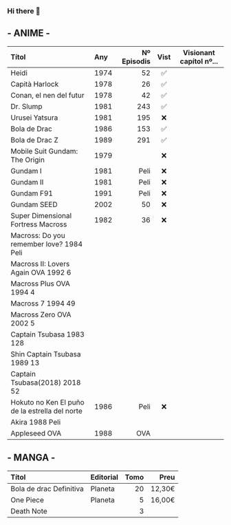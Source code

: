 ### Hi there 👋

## - ANIME -

| Títol | Any | Nº Episodis | Vist | Visionant capítol nº... |
| :- | :- | -: | :-: | :-: |
| Heidi | 1974 | 52 | ✅ |
| Capità Harlock | 1978 | 26 | ✅ |
| Conan, el nen del futur | 1978 | 42 | ✅ |
| Dr. Slump | 1981 | 243 | ✅ |
| Urusei Yatsura | 1981 |	195 | ❌ |
| Bola de Drac | 1986 | 153 | ✅ |
| Bola de Drac Z | 1989 | 291 | ✅ |
| Mobile Suit Gundam: The Origin | 1979 | | ❌ |
| Gundam I | 1981 | Peli | ❌ |
| Gundam II | 1981 | Peli | ❌ |
| Gundam F91 | 1991 |	Peli | ❌ |
| Gundam SEED	| 2002 | 50 | ❌ |
| Super Dimensional Fortress Macross | 1982 | 36 | ❌ |
| Macross: Do you remember love?	1984	Peli
| Macross II: Lovers Again OVA	1992	6
| Macross Plus OVA	1994	4
| Macross 7	1994	49
| Macross Zero OVA	2002	5
| Captain Tsubasa	1983	128
| Shin Captain Tsubasa	1989	13
| Captain Tsubasa(2018)	2018	52
| Hokuto no Ken El puño de la estrella del norte | 1986 |	Peli | ❌ |
| Akira	1988	Peli
| Appleseed OVA	| 1988 | OVA|

## - MANGA -

| Títol | Editorial | Tomo | Preu |
| :- | :- | -: | -: |
| Bola de drac Definitiva | Planeta | 20 | 12,30€ |
| One Piece | Planeta | 5 | 16,00€ |
| Death Note | | 3 | |

